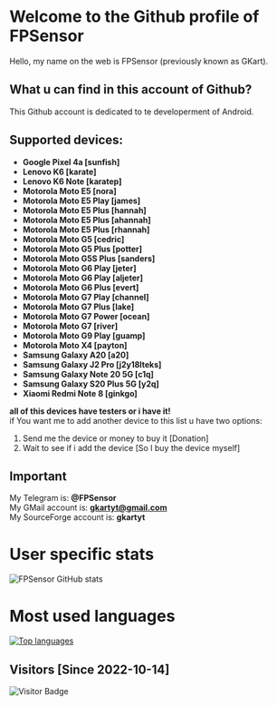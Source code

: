 # Welcome to the Github profile of FPSensor

Hello, my name on the web is FPSensor (previously known as GKart).

## What u can find in this account of Github?

This Github account is dedicated to te developerment of Android.

## Supported devices:

- **Google Pixel 4a [sunfish]**
- **Lenovo K6 [karate]**
- **Lenovo K6 Note [karatep]**
- **Motorola Moto E5 [nora]**
- **Motorola Moto E5 Play [james]**
- **Motorola Moto E5 Plus [hannah]**
- **Motorola Moto E5 Plus [ahannah]**
- **Motorola Moto E5 Plus [rhannah]**
- **Motorola Moto G5 [cedric]**
- **Motorola Moto G5 Plus [potter]**
- **Motorola Moto G5S Plus [sanders]**
- **Motorola Moto G6 Play [jeter]**
- **Motorola Moto G6 Play [aljeter]**
- **Motorola Moto G6 Plus [evert]**
- **Motorola Moto G7 Play [channel]**
- **Motorola Moto G7 Plus [lake]**
- **Motorola Moto G7 Power [ocean]**
- **Motorola Moto G7 [river]**
- **Motorola Moto G9 Play [guamp]**
- **Motorola Moto X4 [payton]**
- **Samsung Galaxy A20 [a20]**
- **Samsung Galaxy J2 Pro [j2y18lteks]**
- **Samsung Galaxy Note 20 5G [c1q]**
- **Samsung Galaxy S20 Plus 5G [y2q]**
- **Xiaomi Redmi Note 8 [ginkgo]**

**all of this devices have testers or i have it!**   
if You want me to add another device to this list u have two options:
1. Send me the device or money to buy it [Donation]
2. Wait to see if i add the device [So I buy the device myself]

## Important

My Telegram is: **@FPSensor**  
My GMail account is: **gkartyt@gmail.com**  
My SourceForge account is: **gkartyt**  

# User specific stats
![FPSensor GitHub stats](https://github-readme-stats.vercel.app/api?username=FPSensor&count_private=true&theme=tokyonight)

# Most used languages
[![Top languages](https://github-readme-stats.vercel.app/api/top-langs/?username=FPSensor&layout=compact&langs_count=10&theme=tokyonight&)](https://github.com/FPSensor)

## Visitors [Since 2022-10-14]
![Visitor Badge](https://visitor-badge.laobi.icu/badge?page_id=FPSensor.FPSensor)

